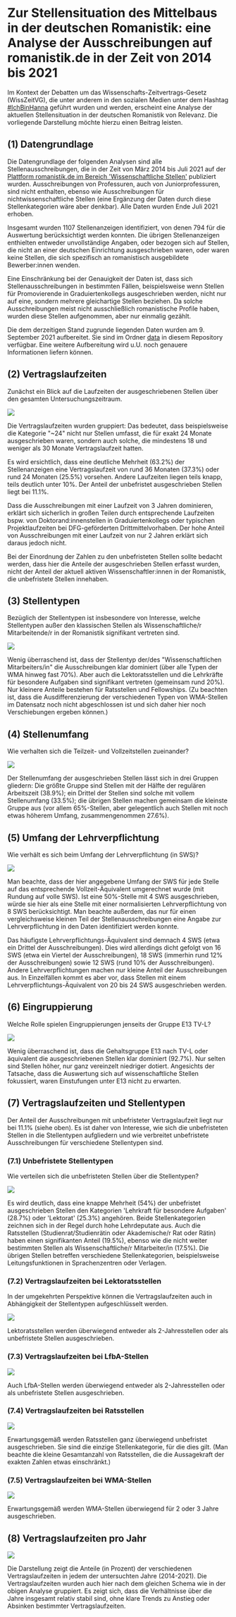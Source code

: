 # Zur Stellensituation des Mittelbaus in der deutschen Romanistik: eine Analyse der Ausschreibungen auf romanistik.de in der Zeit von 2014 bis 2021

Im Kontext der Debatten um das Wissenschafts-Zeitvertrags-Gesetz (WissZeitVG), die unter anderem in den sozialen Medien unter dem Hashtag [#IchBinHanna](https://twitter.com/search?q=%23ichbinhannah&src=typed_query&f=live) geführt wurden und werden, erscheint eine Analyse der aktuellen Stellensituation in der deutschen Romanistik von Relevanz. Die vorliegende Darstellung möchte hierzu einen Beitrag leisten. 


## (1) Datengrundlage

Die Datengrundlage der folgenden Analysen sind alle Stellenausschreibungen, die in der Zeit von März 2014 bis Juli 2021 auf der [Plattform romanistik.de im Bereich 'Wissenschaftliche Stellen'](https://romanistik.de/aktuelles/stellen/wissenschaftliche-stellen) publiziert wurden. Ausschreibungen von Professuren, auch von Juniorprofessuren, sind nicht enthalten, ebenso wie Ausschreibungen für nichtwissenschaftliche Stellen (eine Ergänzung der Daten durch diese Stellenkategorien wäre aber denkbar). Alle Daten wurden Ende Juli 2021 erhoben. 

Insgesamt wurden 1107 Stellenanzeigen identifiziert, von denen 794 für die Auswertung berücksichtigt werden konnten. Die übrigen Stellenanzeigen enthielten entweder unvollständige Angaben, oder bezogen sich auf Stellen, die nicht an einer deutschen Einrichtung ausgeschrieben waren, oder waren keine Stellen, die sich spezifisch an romanistisch ausgebildete Bewerber:innen wenden. 

Eine Einschränkung bei der Genauigkeit der Daten ist, dass sich Stellenausschreibungen in bestimmten Fällen, beispielsweise wenn Stellen für Promovierende in Graduiertenkollegs ausgeschrieben werden, nicht nur auf eine, sondern mehrere gleichartige Stellen beziehen. Da solche Ausschreibungen meist nicht ausschließlich romanistische Profile haben, wurden diese Stellen aufgenommen, aber nur einmalig gezählt. 

Die dem derzeitigen Stand zugrunde liegenden Daten wurden am 9. September 2021 aufbereitet. Sie sind im Ordner [data](https://github.com/christofs/romstat/tree/main/data) in diesem Repository verfügbar. Eine weitere Aufbereitung wird u.U. noch genauere Informationen liefern können. 


## (2) Vertragslaufzeiten 

Zunächst ein Blick auf die Laufzeiten der ausgeschriebenen Stellen über den gesamten Untersuchungszeitraum. 

![](img/romanistik_befristungsdauer.svg)

Die Vertragslaufzeiten wurden gruppiert: Das bedeutet, dass beispielsweise die Kategorie "~24" nicht nur Stellen umfasst, die für exakt 24 Monate ausgeschrieben waren, sondern auch solche, die mindestens 18 und weniger als 30 Monate Vertragslaufzeit hatten.

Es wird ersichtlich, dass eine deutliche Mehrheit (63.2%) der Stellenanzeigen eine Vertragslaufzeit von rund 36 Monaten (37.3%) oder rund 24 Monaten (25.5%) vorsehen. Andere Laufzeiten liegen teils knapp, teils deutlich unter 10%. Der Anteil der unbefristet ausgeschrieben Stellen liegt bei 11.1%. 

Dass die Ausschreibungen mit einer Laufzeit von 3 Jahren dominieren, erklärt sich sicherlich in großen Teilen durch entsprechende Laufzeiten bspw. von Doktorand:innenstellen in Graduiertenkollegs oder typischen Projektlaufzeiten bei DFG-geförderten Drittmittelvorhaben. Der hohe Anteil von Ausschreibungen mit einer Laufzeit von nur 2 Jahren erklärt sich daraus jedoch nicht. 

Bei der Einordnung der Zahlen zu den unbefristeten Stellen sollte bedacht werden, dass hier die Anteile der ausgeschrieben Stellen erfasst wurden, nicht der Anteil der aktuell aktiven Wissenschaftler:innen in der Romanistik, die unbefristete Stellen innehaben. 


## (3) Stellentypen 

Bezüglich der Stellentypen ist insbesondere von Interesse, welche Stellentypen außer den klassischen Stellen als Wissenschaftliche/r Mitarbeitende/r in der Romanistik signifikant vertreten sind. 

![](img/romanistik_stellentyp.svg)

Wenig überraschend ist, dass der Stellentyp der/des "Wissenschaftlichen Mitarbeiters/in" die Ausschreibungen klar dominiert (über alle Typen der WMA hinweg fast 70%). Aber auch die Lektoratsstellen und die Lehrkräfte für besondere Aufgaben sind signifikant vertreten (gemeinsam rund 20%). Nur kleinere Anteile bestehen für Ratsstellen und Fellowships. (Zu beachten ist, dass die Ausdifferenzierung der verschiedenen Typen von WMA-Stellen im Datensatz noch nicht abgeschlossen ist und sich daher hier noch Verschiebungen ergeben können.) 


## (4) Stellenumfang

Wie verhalten sich die Teilzeit- und Vollzeitstellen zueinander?

![](img/romanistik_stellenumfang.svg)

Der Stellenumfang der ausgeschrieben Stellen lässt sich in drei Gruppen gliedern: Die größte Gruppe sind Stellen mit der Hälfte der regulären Arbeitszeit (38.9%); ein Drittel der Stellen sind solche mit vollem Stellenumfang (33.5%); die übrigen Stellen machen gemeinsam die kleinste Gruppe aus (vor allem 65%-Stellen, aber gelegentlich auch Stellen mit noch etwas höherem Umfang, zusammengenommen 27.6%). 


## (5) Umfang der Lehrverpflichtung

Wie verhält es sich beim Umfang der Lehrverpflichtung (in SWS)?
 
![](img/romanistik_sws-voll.svg) 

Man beachte, dass der hier angegebene Umfang der SWS für jede Stelle auf das entsprechende Vollzeit-Äquivalent umgerechnet wurde (mit Rundung auf volle SWS). Ist eine 50%-Stelle mit 4 SWS ausgeschrieben, würde sie hier als eine Stelle mit einer normalisierten Lehrverpflichtung von 8 SWS berücksichtigt. Man beachte außerdem, das nur für einen vergleichsweise kleinen Teil der Stellenausschreibungen eine Angabe zur Lehrverpflichtung in den Daten identifiziert werden konnte. 

Das häufigste Lehrverpflichtungs-Äquivalent sind demnach 4 SWS (etwa ein Drittel der Ausschreibungen). Dies wird allerdings dicht gefolgt von 16 SWS (etwa ein Viertel der Ausschreibungen), 18 SWS (immerhin rund 12% der Ausschreibungen) sowie 12 SWS (rund 10% der Ausschreibungen). Andere Lehrverpflichtungen machen nur kleine Anteil der Ausschreibungen aus. In Einzelfällen kommt es aber vor, dass Stellen mit einem Lehrverpflichtungs-Äquivalent von 20 bis 24 SWS ausgeschrieben werden. 

## (6) Eingruppierung

Welche Rolle spielen Eingruppierungen jenseits der Gruppe E13 TV-L?

![](img/romanistik_eingruppierung.svg)

Wenig überraschend ist, dass die Gehaltsgruppe E13 nach TV-L oder äquivalent die ausgeschriebenen Stellen klar dominiert (92.7%). Nur selten sind Stellen höher, nur ganz vereinzelt niedriger dotiert. Angesichts der Tatsache, dass die Auswertung sich auf wissenschaftliche Stellen fokussiert, waren Einstufungen unter E13 nicht zu erwarten. 


## (7) Vertragslaufzeiten und Stellentypen 

Der Anteil der Ausschreibungen mit unbefristeter Vertragslaufzeit liegt nur bei 11.1% (siehe oben). Es ist daher von Interesse, wie sich die unbefristeten Stellen in die Stellentypen aufgliedern und wie verbreitet unbefristete Ausschreibungen für verschiedene Stellentypen sind. 


### (7.1) Unbefristete Stellentypen

Wie verteilen sich die unbefristeten Stellen über die Stellentypen? 

![](img/romanistik_unbefristete-stellentypen.svg)

Es wird deutlich, dass eine knappe Mehrheit (54%) der unbefristet ausgeschrieben Stellen den Kategorien 'Lehrkraft für besondere Aufgaben' (28.7%) oder 'Lektorat' (25.3%) angehören. Beide Stellenkategorien zeichnen sich in der Regel durch hohe Lehrdeputate aus. Auch die Ratsstellen (Studienrat/Studienrätin oder Akademische/r Rat oder Rätin) haben einen signifikanten Anteil (19.5%), ebenso wie die nicht weiter bestimmten Stellen als Wissenschaftliche/r Mitarbeiter/in (17.5%). Die übrigen Stellen betreffen verschiedene Stellenkategorien, beispielsweise Leitungsfunktionen in Sprachenzentren oder Verlagen. 

### (7.2) Vertragslaufzeiten bei Lektoratsstellen

In der umgekehrten Perspektive können die Vertragslaufzeiten auch in Abhängigkeit der Stellentypen aufgeschlüsselt werden. 

![](img/romanistik_laufzeit-lektorat.svg)

Lektoratsstellen werden überwiegend entweder als 2-Jahresstellen oder als unbefristete Stellen ausgeschrieben. 


### (7.3) Vertragslaufzeiten bei LfbA-Stellen

![](img/romanistik_laufzeit-lfba.svg)

Auch LfbA-Stellen werden überwiegend entweder als 2-Jahresstellen oder als unbefristete Stellen ausgeschrieben. 


### (7.4) Vertragslaufzeiten bei Ratsstellen

![](img/romanistik_laufzeit-rat.svg)

Erwartungsgemäß werden Ratsstellen ganz überwiegend unbefristet ausgeschrieben. Sie sind die einzige Stellenkategorie, für die dies gilt. (Man beachte die kleine Gesamtanzahl von Ratsstellen, die die Aussagekraft der exakten Zahlen etwas einschränkt.) 


### (7.5) Vertragslaufzeiten bei WMA-Stellen

![](img/romanistik_laufzeit-wma.svg)

Erwartungsgemäß werden WMA-Stellen überwiegend für 2 oder 3 Jahre ausgeschrieben. 


## (8) Vertragslaufzeiten pro Jahr

![](img/romanistik_jahr-dauer_barchart.svg)

Die Darstellung zeigt die Anteile (in Prozent) der verschiedenen Vertragslaufzeiten in jedem der untersuchten Jahre (2014-2021). Die Vertragslaufzeiten wurden auch hier nach dem gleichen Schema wie in der obigen Analyse gruppiert. Es zeigt sich, dass die Verhältnisse über die Jahre insgesamt relativ stabil sind, ohne klare Trends zu Anstieg oder Absinken bestimmter Vertragslaufzeiten. 





